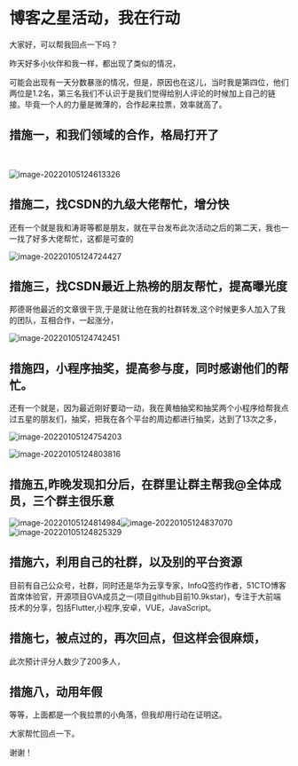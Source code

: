 # 博客之星活动，我在行动

大家好，可以帮我回点一下吗？

昨天好多小伙伴和我一样，都出现了类似的情况，

可能会出现有一天分数暴涨的情况，但是，原因也在这儿，当时我是第四位，他们两位是1.2名，第三名我们不认识于是我们觉得给别人评论的时候加上自己的链接。毕竟一个人的力量是微薄的，合作起来拉票，效率就高了。



## 措施一，和我们领域的合作，格局打开了

 

​                               

 ![image-20220105124613326](https://luckly007.oss-cn-beijing.aliyuncs.com/image/image-20220105124613326.png)

 

 

## 措施二，找CSDN的九级大佬帮忙，增分快

还有一个就是我和涛哥等都是朋友，就在平台发布此次活动之后的第二天，我也一一找了好多大佬帮忙，这都是可查的



 ![image-20220105124724427](https://luckly007.oss-cn-beijing.aliyuncs.com/image/image-20220105124724427.png)

## 措施三，找CSDN最近上热榜的朋友帮忙，提高曝光度

邦德哥他最近的文章很干货,于是就让他在我的社群转发,这个时候更多人加入了我的团队，互相合作，一起涨分，

 ![image-20220105124742451](https://luckly007.oss-cn-beijing.aliyuncs.com/image/image-20220105124742451.png)

 

## 措施四，小程序抽奖，提高参与度，同时感谢他们的帮忙。

还有一个就是，因为最近刚好要动一动，我在黄柚抽奖和抽奖两个小程序给帮我点过五星的朋友们，抽奖，把我在各个平台的周边都进行抽奖，达到了13次之多， 

 ![image-20220105124754203](https://luckly007.oss-cn-beijing.aliyuncs.com/image/image-20220105124754203.png)

 

 ![image-20220105124803816](https://luckly007.oss-cn-beijing.aliyuncs.com/image/image-20220105124803816.png)

 

 

## 措施五,昨晚发现扣分后，在群里让群主帮我@全体成员，三个群主很乐意

 

 ![image-20220105124814984](https://luckly007.oss-cn-beijing.aliyuncs.com/image/image-20220105124814984.png)![image-20220105124837070](https://luckly007.oss-cn-beijing.aliyuncs.com/image/image-20220105124837070.png)![image-20220105124825329](https://luckly007.oss-cn-beijing.aliyuncs.com/image/image-20220105124825329.png)

 

## 措施六，利用自己的社群，以及别的平台资源

目前有自己公众号，社群，同时还是华为云享专家，InfoQ签约作者，51CTO博客首席体验官，开源项目GVA成员之一(项目github目前10.9kstar)，专注于大前端技术的分享，包括Flutter,小程序,安卓，VUE，JavaScript。

## 措施七，被点过的，再次回点，但这样会很麻烦，

此次预计评分人数少了200多人，

 

## 措施八，动用年假

 

等等，上面都是一个我拉票的小角落，但我却用行动在证明这。

大家帮忙回点一下。

谢谢！

 